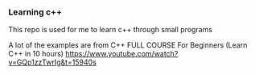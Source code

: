 ### Learning c++

This repo is used for me to learn c++ through small programs

A lot of the examples are from C++ FULL COURSE For Beginners (Learn C++ in 10 hours)
https://www.youtube.com/watch?v=GQp1zzTwrIg&t=15940s
